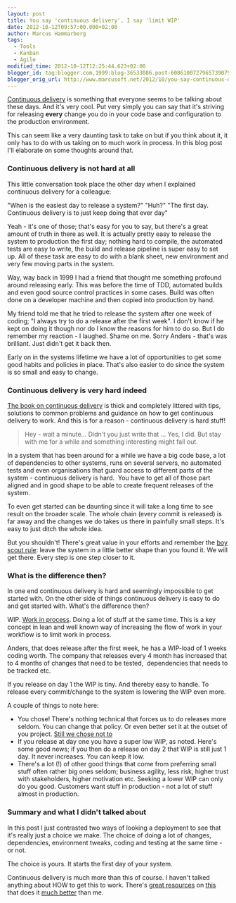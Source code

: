 ```yaml
---
layout: post
title: You say 'continuous delivery', I say 'limit WIP'
date: 2012-10-12T09:57:00.000+02:00
author: Marcus Hammarberg
tags:
  - Tools
  - Kanban
  - Agile
modified_time: 2012-10-12T12:25:44.623+02:00
blogger_id: tag:blogger.com,1999:blog-36533086.post-6086100727965739079
blogger_orig_url: http://www.marcusoft.net/2012/10/you-say-continuous-delivery-i-say-limit.html
---
```


<a href="http://continuous-delivery.thoughtworks.com/"
target="_blank">Continuous delivery</a> is something that everyone seems
to be talking about these days. And it's very cool.
Put very simply you can say that it's striving for releasing
**every** change you do in your code base and configuration to the
production environment.

This can seem like a very daunting task to take on but if you think
about it, it only has to do with us taking on to much work in process.
In this blog post I'll elaborate on some thoughts around that.
### Continuous delivery is not hard at all

This little conversation took place the other day when I explained
continuous delivery for a colleague:

"When is the easiest day to release a system?"
"Huh?"
"The first day. Continuous delivery is to just keep doing that ever
day"

Yeah - it's one of those; that's easy for you to say, but there's a
great amount of truth in there as well. It is actually pretty easy to
release the system to production the first day; nothing hard to compile,
the automated tests are easy to write, the build and release pipeline is
super easy to set up.
All of these task are easy to do with a blank sheet, new environment and
very few moving parts in the system.

Way, way back in 1999 I had a friend that thought me something profound
around releasing early. This was before the time of TDD, automated
builds and even good source control practices in some cases. Build was
often done on a developer machine and then copied into production by
hand.

My friend told me that he tried to release the system after one week of
coding; "I always try to do a release after the first week". I don't
know if he kept on doing it though nor do I know the reasons for him to
do so. But I do remember my reaction - I laughed. Shame on me.
Sorry Anders - that's was brilliant. Just didn't get it back then.

Early on in the systems lifetime we have a lot of opportunities to get
some good habits and policies in place. That's also easier to do since
the system is so small and easy to change.

### Continuous delivery is very hard indeed

<a
href="http://www.amazon.com/gp/product/0321601912?tag=contindelive-20"
target="_blank">The book on continuous delivery</a> is thick and
completely littered with tips, solutions to common problems and guidance
on how to get continuous delivery to work. And this is for a reason -
continuous delivery is hard stuff!

> Hey - wait a minute... Didn't you just write that ...
> Yes, I did. But stay with me for a while and something interesting
> might fall out. 

In a system that has been around for a while we have a big code base, a
lot of dependencies to other systems, runs on several servers, no
automated tests and even organisations that guard access to different
parts of the system - continuous delivery is hard.  You have to get all
of those part aligned and in good shape to be able to create frequent
releases of the system.

To even get started can be daunting since it will take a long time to
see result on the broader scale. The whole chain (every commit is
released) is far away and the changes we do takes us there in painfully
small steps. It's easy to just ditch the whole idea.

But you shouldn't! There's great value in your efforts and remember the
<a
href="http://programmer.97things.oreilly.com/wiki/index.php/The_Boy_Scout_Rule"
target="_blank">boy scout rule</a>: leave the system in a little better
shape than you found it. We will get there. Every step is one step
closer to it.

### What is the difference then?

<div>

In one end continuous delivery is hard and seemingly impossible to get
started with. On the other side of things continuous delivery is easy to
do and get started with. What's the difference then? 

</div>

<div>
</div>

<div>

WIP. <a href="http://en.wikipedia.org/wiki/Work_in_process"
target="_blank">Work in process</a>. Doing a lot of stuff at the same
time. This is a key concept in lean and well known way of increasing the
flow of work in your workflow is to limit work in process. 

</div>

<div>
</div>

<div>

Anders, that does release after the first week, he has a WIP-load of 1
weeks coding worth. The company that releases every 4 month has
increased that to 4 months of changes that need to be tested, 
dependencies that needs to be tracked etc. 

</div>

<div>

If you release on day 1 the WIP is tiny. And thereby easy to handle. To
release every commit/change to the system is lowering the WIP even
more. 

</div>

<div>
</div>

<div>

A couple of things to note here:

</div>

<div>

-   You chose! There's nothing technical that forces us to do releases
    more seldom. You can change that policy. Or even better set it at
    the outset of you project. <a
    href="http://www.marcusoft.net/2012/05/deploying-often-is-betteragile-for-non.html"
    target="_blank">Still we chose not to</a>
-   If you release at day one you have a super low WIP, as noted. Here's
    some good news; if you then do a release on day 2 that WIP is still
    just 1 day. It never increases. You can keep it low.
-   There's a lot (!) of other good things that come
    from preferring small stuff often rather big ones seldom; business
    agility, less risk, higher trust with stakeholders, higher
    motivation etc. Seeking a lower WIP can only do you good.
    Customers want stuff in production - not a lot of stuff almost in
    production. 

### Summary and what I didn't talked about

</div>

<div>

In this post I just contrasted two ways of looking a deployment to see
that it's really just a choice we make. The choice of doing a lot of
changes, dependencies, environment tweaks, coding and testing at the
same time - or not. 

</div>

<div>

The choice is yours. It starts the first day of your system. 

</div>

<div>
</div>

<div>

Continuous delivery is much more than this of course. I haven't talked
anything about HOW to get this to work. There's <a
href="http://www.amazon.com/gp/product/0321601912?tag=contindelive-20"
target="_blank">great resources</a> on
<a href="http://continuous-delivery.thoughtworks.com/"
target="_blank">this</a> that does it
<a href="http://t.co/GP2GZjOM" target="_blank">much better</a> than me.

</div>
